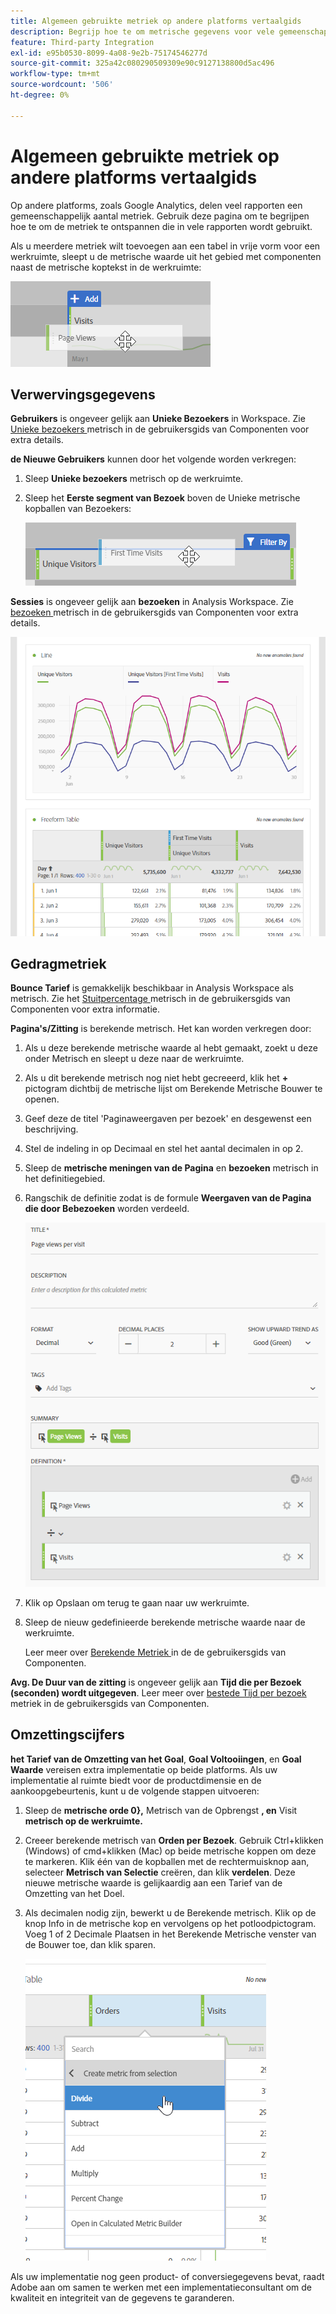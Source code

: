```yaml
---
title: Algemeen gebruikte metriek op andere platforms vertaalgids
description: Begrijp hoe te om metrische gegevens voor vele gemeenschappelijke rapporten te trekken gebruikend terminologie vertrouwd aan de gebruikers van Google Analytics.
feature: Third-party Integration
exl-id: e95b0530-8099-4a08-9e2b-75174546277d
source-git-commit: 325a42c080290509309e90c9127138800d5ac496
workflow-type: tm+mt
source-wordcount: '506'
ht-degree: 0%

---
```


# Algemeen gebruikte metriek op andere platforms vertaalgids

Op andere platforms, zoals Google Analytics, delen veel rapporten een gemeenschappelijk aantal metriek. Gebruik deze pagina om te begrijpen hoe te om de metriek te ontspannen die in vele rapporten wordt gebruikt.

Als u meerdere metriek wilt toevoegen aan een tabel in vrije vorm voor een werkruimte, sleept u de metrische waarde uit het gebied met componenten naast de metrische koptekst in de werkruimte:

![ Extra metrisch ](/help/technotes/ga-to-aa/assets/new_metric.png)

## Verwervingsgegevens

**Gebruikers** is ongeveer gelijk aan **Unieke Bezoekers** in Workspace. Zie [ Unieke bezoekers ](/help/components/metrics/unique-visitors.md) metrisch in de gebruikersgids van Componenten voor extra details.

**de Nieuwe Gebruikers** kunnen door het volgende worden verkregen:

1. Sleep **Unieke bezoekers** metrisch op de werkruimte.
2. Sleep het **Eerste segment van Bezoek** boven de Unieke metrische kopballen van Bezoekers:

   ![ Eerste bezoeken van de Tijd ](../assets/first_time_visits.png)

**Sessies** is ongeveer gelijk aan **bezoeken** in Analysis Workspace. Zie [ bezoeken ](/help/components/metrics/visits.md) metrisch in de gebruikersgids van Componenten voor extra details.

![ metriek van de Verwerving ](../assets/acquisition_metrics.png)

## Gedragmetriek

**Bounce Tarief** is gemakkelijk beschikbaar in Analysis Workspace als metrisch. Zie het [ Stuitpercentage ](/help/components/metrics/bounce-rate.md) metrisch in de gebruikersgids van Componenten voor extra informatie.

**Pagina&#39;s/Zitting** is berekende metrisch. Het kan worden verkregen door:

1. Als u deze berekende metrische waarde al hebt gemaakt, zoekt u deze onder Metrisch en sleept u deze naar de werkruimte.
2. Als u dit berekende metrisch nog niet hebt gecreeerd, klik het **+** pictogram dichtbij de metrische lijst om Berekende Metrische Bouwer te openen.
3. Geef deze de titel &#39;Paginaweergaven per bezoek&#39; en desgewenst een beschrijving.
4. Stel de indeling in op Decimaal en stel het aantal decimalen in op 2.
5. Sleep de **metrische meningen van de Pagina** en **bezoeken** metrisch in het definitiegebied.
6. Rangschik de definitie zodat is de formule **Weergaven van de Pagina die door Bebezoeken** worden verdeeld.

   ![ de meningen van de Pagina per bezoek ](/help/technotes/ga-to-aa/assets/page_views_per_visit.png)

7. Klik op Opslaan om terug te gaan naar uw werkruimte.
8. Sleep de nieuw gedefinieerde berekende metrische waarde naar de werkruimte.

   Leer meer over [ Berekende Metriek ](/help/components/calculated-metrics/cm-overview.md) in de de gebruikersgids van Componenten.

**Avg. De Duur van de zitting** is ongeveer gelijk aan **Tijd die per Bezoek (seconden) wordt uitgegeven**. Leer meer over [ bestede Tijd per bezoek ](/help/components/metrics/time-spent-per-visit.md) metriek in de gebruikersgids van Componenten.

## Omzettingscijfers

**het Tarief van de Omzetting van het Goal**, **Goal Voltooiingen**, en **Goal Waarde** vereisen extra implementatie op beide platforms. Als uw implementatie al ruimte biedt voor de productdimensie en de aankoopgebeurtenis, kunt u de volgende stappen uitvoeren:

1. Sleep de **metrische orde 0&rbrace;,** Metrisch van de Opbrengst **, en** Visit **metrisch op de werkruimte.**
1. Creeer berekende metrisch van **Orden per Bezoek**. Gebruik Ctrl+klikken (Windows) of cmd+klikken (Mac) op beide metrische koppen om deze te markeren. Klik één van de kopballen met de rechtermuisknop aan, selecteer **Metrisch van Selectie** creëren, dan klik **verdelen**. Deze nieuwe metrische waarde is gelijkaardig aan een Tarief van de Omzetting van het Doel.
1. Als decimalen nodig zijn, bewerkt u de Berekende metrisch. Klik op de knop Info in de metrische kop en vervolgens op het potloodpictogram. Voeg 1 of 2 Decimale Plaatsen in het Berekende Metrische venster van de Bouwer toe, dan klik sparen.

   ![ Orders per bezoek ](/help/technotes/ga-to-aa/assets/orders_per_visit.png)

Als uw implementatie nog geen product- of conversiegegevens bevat, raadt Adobe aan om samen te werken met een implementatieconsultant om de kwaliteit en integriteit van de gegevens te garanderen.
